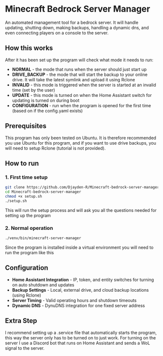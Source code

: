 # Minecraft Bedrock Server Manager
An automated management tool for a bedrock server. It will handle updating, shutting down, making backups, handling a dynamic dns, and even connecting players on a console to the server.

## How this works
After it has been set up the program will check what mode it needs to run:
- **NORMAL** - the mode that runs when the server should just start up
- **DRIVE_BACKUP** - the mode that will start the backup to your online drive. It will take the latest symlink and upload it using Rclone
- **INVALID** - this mode is triggered when the server is started at an invalid time (set by the user)
- **UPDATE** - this mode is turned on when the Home Assistant switch for updating is turned on during boot
- **CONFIGURATION** - run when the program is opened for the first time (based on if the config.yaml exists)

## Prerequisites
This program has only been tested on Ubuntu. It is therefore recommended you use Ubuntu for this program, and if you want to use drive backups, you will need to setup Rclone (tutorial is not provided).

## How to run
### 1. First time setup
```bash
git clone https://github.com/Djayden-R/Minecraft-bedrock-server-manager.git
cd Minecraft-bedrock-server-manager
chmod +x setup.sh
./setup.sh
```
This will run the setup process and will ask you all the questions needed for setting up the program

### 2. Normal operation
```bash
./venv/bin/minecraft-server-manager
```
Since the program is installed inside a virtual environment you will need to run the program like this

## Configuration
- **Home Assistant Integration** - IP, token, and entity switches for turning on auto shutdown and updates
- **Backup Settings** - Local, external drive, and cloud backup locations (using Rclone)
- **Server Timing** - Valid operating hours and shutdown timeouts
- **Dynamic DNS** - DynuDNS integration for one fixed server address

## Extra Step
I recommend setting up a .service file that automatically starts the program, this way the server only has to be turned on to just work. For turning on the server I use a Discord bot that runs on Home Assistant and sends a WoL signal to the server.

